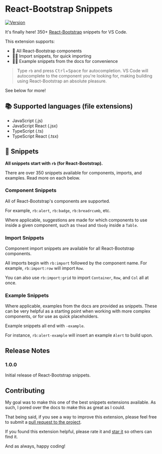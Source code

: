 # React-Bootstrap Snippets

[![Version](https://vsmarketplacebadge.apphb.com/version-short/justinmahar.vscode-react-bootstrap-snippets.svg)](https://marketplace.visualstudio.com/items?itemName=justinmahar.vscode-react-bootstrap-snippets)

It's finally here! 350+ [React-Bootstrap](https://react-bootstrap.github.io/) snippets for VS Code.

This extension supports:

- 🙌 All React-Bootstrap components
- 💁‍♀️ Import snippets, for quick importing
- 🙋‍♂️ Example snippets from the docs for convenience

> Type `rb` and press <kbd>Ctrl</kbd>+<kbd>Space</kbd> for autocompletion. VS Code will autocomplete to the component you're looking for, making building using React-Bootstrap an absolute pleasure.

See below for more!

## 📚 Supported languages (file extensions)
- JavaScript (.js)
- JavaScript React (.jsx)
- TypeScript (.ts)
- TypeScript React (.tsx)

## 📖 Snippets

**All snippets start with `rb` (for React-Bootstrap).**

There are over 350 snippets available for components, imports, and examples. Read more on each below.

### Component Snippets

All of React-Bootstrap's components are supported.

For example, `rb:alert`, `rb:badge`, `rb:breadrcumb`, etc.

Where applicable, suggestions are made for which components to use inside a given component, such as `thead` and `tbody` inside a `Table`.

### Import Snippets

Component import snippets are available for all React-Bootstrap components. 

All imports begin with `rb:import` followed by the component name. For example, `rb:import:row` will import `Row`. 

You can also use `rb:import:grid` to import `Container`, `Row`, and `Col` all at once.

### Example Snippets

Where applicable, examples from the docs are provided as snippets. These can be very helpful as a starting point when working with more complex components, or for use as quick placeholders.

Example snippets all end with `-example`. 

For instance, `rb:alert-example` will insert an example `Alert` to build upon.

## Release Notes

### 1.0.0

Initial release of React-Bootstrap snippets.

## Contributing

My goal was to make this one of the best snippets extensions available. As such, I pored over the docs to make this as great as I could.

That being said, if you see a way to improve this extension, please feel free to submit a [pull request to the project](https://github.com/justinmahar/vscode-react-bootstrap-snippets).

If you found this extension helpful, please rate it and [star it](https://github.com/justinmahar/vscode-react-bootstrap-snippets) so others can find it.

And as always, happy coding!